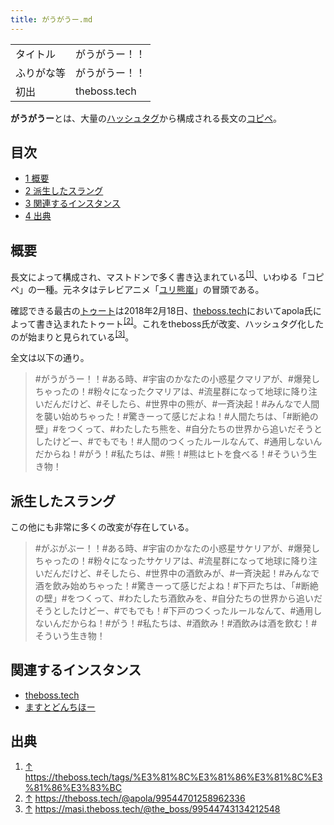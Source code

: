 ```yaml
---
title: がうがうー.md
---
```

<div>

|            |                |
|------------|----------------|
| タイトル   | がうがうー！！ |
| ふりがな等 | がうがうー！！ |
| 初出       | theboss.tech   |

  

**がうがうー**とは、大量の[ハッシュタグ](/%E3%83%8F%E3%83%83%E3%82%B7%E3%83%A5%E3%82%BF%E3%82%B0 "ハッシュタグ")から構成される長文の[コピペ](/%E3%82%A4%E3%83%B3%E3%82%BF%E3%83%BC%E3%83%8D%E3%83%83%E3%83%88%E3%83%9F%E3%83%BC%E3%83%A0 "インターネットミーム")。

<div>

<div lang="ja" dir="ltr">

## 目次

</div>

-   [1 概要](#.E6.A6.82.E8.A6.81)
-   [2 派生したスラング](#.E6.B4.BE.E7.94.9F.E3.81.97.E3.81.9F.E3.82.B9.E3.83.A9.E3.83.B3.E3.82.B0)
-   [3 関連するインスタンス](#.E9.96.A2.E9.80.A3.E3.81.99.E3.82.8B.E3.82.A4.E3.83.B3.E3.82.B9.E3.82.BF.E3.83.B3.E3.82.B9)
-   [4 出典](#.E5.87.BA.E5.85.B8)

</div>

## 概要

長文によって構成され、マストドンで多く書き込まれている<sup>[\[1\]](#cite_note-1)</sup>、いわゆる「コピペ」の一種。元ネタはテレビアニメ「[ユリ熊嵐](https://ja.wikipedia.org/wiki/%E3%83%A6%E3%83%AA%E7%86%8A%E5%B5%90 "w:ユリ熊嵐")」の冒頭である。

確認できる最古の[トゥート](/%E3%83%88%E3%82%A5%E3%83%BC%E3%83%88 "トゥート")は2018年2月18日、[theboss.tech](/Theboss.tech "Theboss.tech")においてapola氏によって書き込まれたトゥート<sup>[\[2\]](#cite_note-2)</sup>。これをtheboss氏が改変、ハッシュタグ化したのが始まりと見られている<sup>[\[3\]](#cite_note-3)</sup>。

全文は以下の通り。

> \#がうがうー！！#ある時、#宇宙のかなたの小惑星クマリアが、#爆発しちゃったの！#粉々になったクマリアは、#流星群になって地球に降り注いだんだけど、#そしたら、#世界中の熊が、#一斉決起！#みんなで人間を襲い始めちゃった！#驚きーって感じだよね！#人間たちは、「#断絶の壁」#をつくって、#わたしたち熊を、#自分たちの世界から追いだそうとしたけどー、#でもでも！#人間のつくったルールなんて、#通用しないんだからね！#がう！#私たちは、#熊！#熊はヒトを食べる！#そういう生き物！

## 派生したスラング

この他にも非常に多くの改変が存在している。

> \#がぶがぶー！！#ある時、#宇宙のかなたの小惑星サケリアが、#爆発しちゃったの！#粉々になったサケリアは、#流星群になって地球に降り注いだんだけど、#そしたら、#世界中の酒飲みが、#一斉決起！#みんなで酒を飲み始めちゃった！#驚きーって感じだよね！#下戸たちは、「#断絶の壁」#をつくって、#わたしたち酒飲みを、#自分たちの世界から追いだそうとしたけどー、#でもでも！#下戸のつくったルールなんて、#通用しないんだからね！#がう！#私たちは、#酒飲み！#酒飲みは酒を飲む！#そういう生き物！

## 関連するインスタンス

-   [theboss.tech](/Theboss.tech "Theboss.tech")
-   [ますとどんちほー](/%E3%81%BE%E3%81%99%E3%81%A8%E3%81%A9%E3%82%93%E3%81%A1%E3%81%BB%E3%83%BC "ますとどんちほー")

## 出典

<div>

1.  [↑](#cite_ref-1) <a href="https://theboss.tech/tags/%E3%81%8C%E3%81%86%E3%81%8C%E3%81%86%E3%83%BC" rel="nofollow">https://theboss.tech/tags/%E3%81%8C%E3%81%86%E3%81%8C%E3%81%86%E3%83%BC</a>
2.  [↑](#cite_ref-2) <a href="https://theboss.tech/@apola/99544701258962336" rel="nofollow">https://theboss.tech/@apola/99544701258962336</a>
3.  [↑](#cite_ref-3) <a href="https://masi.theboss.tech/@the_boss/99544743134212548" rel="nofollow">https://masi.theboss.tech/@the_boss/99544743134212548</a>

</div>

</div>
